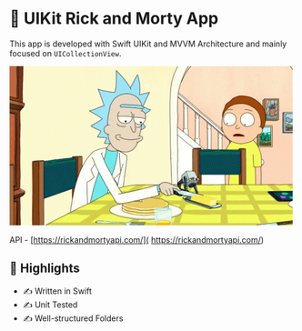 #  UIKit Rick and Morty App

This app is developed with Swift UIKit and MVVM Architecture and mainly focused
on `UICollectionView`.

![Rick and Mory](media/rm.gif)

API - [https://rickandmortyapi.com/]( https://rickandmortyapi.com/)

## 🚀 Highlights

- ✍️ Written in Swift
- ✍️ Unit Tested
- ✍️ Well-structured Folders
